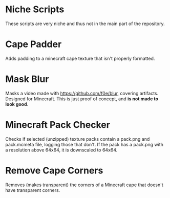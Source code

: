 # Niche Scripts
These scripts are very niche and thus not in the main part of the repository.

# Cape Padder
Adds padding to a minecraft cape texture that isn't properly formatted.

# Mask Blur
Masks a video made with https://github.com/f0e/blur, covering artifacts. Designed for Minecraft. This is just proof of concept, and **is not made to look good**.

# Minecraft Pack Checker
Checks if selected (unzipped) texture packs contain a pack.png and pack.mcmeta file, logging those that don't. If the pack has a pack.png with a resolution above 64x64, it is downscaled to 64x64.

# Remove Cape Corners
Removes (makes transparent) the corners of a Minecraft cape that doesn't have transparent corners.